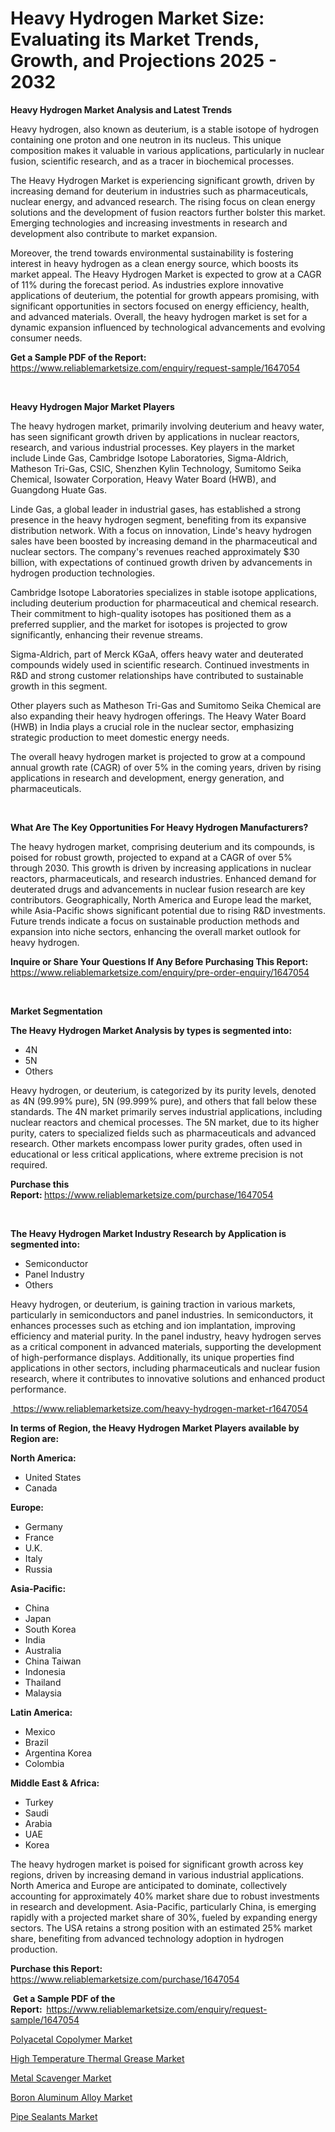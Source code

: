 <p><h1>Heavy Hydrogen Market Size: Evaluating its Market Trends, Growth, and Projections 2025 - 2032</h1></p><p><strong>Heavy Hydrogen Market Analysis and Latest Trends</strong></p>
<p><p>Heavy hydrogen, also known as deuterium, is a stable isotope of hydrogen containing one proton and one neutron in its nucleus. This unique composition makes it valuable in various applications, particularly in nuclear fusion, scientific research, and as a tracer in biochemical processes.</p><p>The Heavy Hydrogen Market is experiencing significant growth, driven by increasing demand for deuterium in industries such as pharmaceuticals, nuclear energy, and advanced research. The rising focus on clean energy solutions and the development of fusion reactors further bolster this market. Emerging technologies and increasing investments in research and development also contribute to market expansion.</p><p>Moreover, the trend towards environmental sustainability is fostering interest in heavy hydrogen as a clean energy source, which boosts its market appeal. The Heavy Hydrogen Market is expected to grow at a CAGR of 11% during the forecast period. As industries explore innovative applications of deuterium, the potential for growth appears promising, with significant opportunities in sectors focused on energy efficiency, health, and advanced materials. Overall, the heavy hydrogen market is set for a dynamic expansion influenced by technological advancements and evolving consumer needs.</p></p>
<p><strong>Get a Sample PDF of the Report:&nbsp;</strong> <a href="https://www.reliablemarketsize.com/enquiry/request-sample/1647054?utm_campaign=1840&utm_medium=2&utm_source=Github&utm_content=ia&utm_term=02042025&utm_id=heavy-hydrogen">https://www.reliablemarketsize.com/enquiry/request-sample/1647054</a></p>
<p>&nbsp;</p>
<p><strong>Heavy Hydrogen Major Market Players</strong></p>
<p><p>The heavy hydrogen market, primarily involving deuterium and heavy water, has seen significant growth driven by applications in nuclear reactors, research, and various industrial processes. Key players in the market include Linde Gas, Cambridge Isotope Laboratories, Sigma-Aldrich, Matheson Tri-Gas, CSIC, Shenzhen Kylin Technology, Sumitomo Seika Chemical, Isowater Corporation, Heavy Water Board (HWB), and Guangdong Huate Gas.</p><p>Linde Gas, a global leader in industrial gases, has established a strong presence in the heavy hydrogen segment, benefiting from its expansive distribution network. With a focus on innovation, Linde's heavy hydrogen sales have been boosted by increasing demand in the pharmaceutical and nuclear sectors. The company's revenues reached approximately $30 billion, with expectations of continued growth driven by advancements in hydrogen production technologies.</p><p>Cambridge Isotope Laboratories specializes in stable isotope applications, including deuterium production for pharmaceutical and chemical research. Their commitment to high-quality isotopes has positioned them as a preferred supplier, and the market for isotopes is projected to grow significantly, enhancing their revenue streams.</p><p>Sigma-Aldrich, part of Merck KGaA, offers heavy water and deuterated compounds widely used in scientific research. Continued investments in R&D and strong customer relationships have contributed to sustainable growth in this segment.</p><p>Other players such as Matheson Tri-Gas and Sumitomo Seika Chemical are also expanding their heavy hydrogen offerings. The Heavy Water Board (HWB) in India plays a crucial role in the nuclear sector, emphasizing strategic production to meet domestic energy needs.</p><p>The overall heavy hydrogen market is projected to grow at a compound annual growth rate (CAGR) of over 5% in the coming years, driven by rising applications in research and development, energy generation, and pharmaceuticals.</p></p>
<p>&nbsp;</p>
<p><strong>What Are The Key Opportunities For Heavy Hydrogen Manufacturers?</strong></p>
<p><p>The heavy hydrogen market, comprising deuterium and its compounds, is poised for robust growth, projected to expand at a CAGR of over 5% through 2030. This growth is driven by increasing applications in nuclear reactors, pharmaceuticals, and research industries. Enhanced demand for deuterated drugs and advancements in nuclear fusion research are key contributors. Geographically, North America and Europe lead the market, while Asia-Pacific shows significant potential due to rising R&D investments. Future trends indicate a focus on sustainable production methods and expansion into niche sectors, enhancing the overall market outlook for heavy hydrogen.</p></p>
<p><strong>Inquire or Share Your Questions If Any Before Purchasing This Report:</strong> <a href="https://www.reliablemarketsize.com/enquiry/pre-order-enquiry/1647054?utm_campaign=1840&utm_medium=2&utm_source=Github&utm_content=ia&utm_term=02042025&utm_id=heavy-hydrogen">https://www.reliablemarketsize.com/enquiry/pre-order-enquiry/1647054</a></p>
<p>&nbsp;</p>
<p><strong>Market Segmentation</strong></p>
<p><strong>The Heavy Hydrogen Market Analysis by types is segmented into:</strong></p>
<p><ul><li>4N</li><li>5N</li><li>Others</li></ul></p>
<p><p>Heavy hydrogen, or deuterium, is categorized by its purity levels, denoted as 4N (99.99% pure), 5N (99.999% pure), and others that fall below these standards. The 4N market primarily serves industrial applications, including nuclear reactors and chemical processes. The 5N market, due to its higher purity, caters to specialized fields such as pharmaceuticals and advanced research. Other markets encompass lower purity grades, often used in educational or less critical applications, where extreme precision is not required.</p></p>
<p><strong>Purchase this Report:&nbsp;</strong><a href="https://www.reliablemarketsize.com/purchase/1647054?utm_campaign=1840&utm_medium=2&utm_source=Github&utm_content=ia&utm_term=02042025&utm_id=heavy-hydrogen">https://www.reliablemarketsize.com/purchase/1647054</a></p>
<p>&nbsp;</p>
<p><strong>The Heavy Hydrogen Market Industry Research by Application is segmented into:</strong></p>
<p><ul><li>Semiconductor</li><li>Panel Industry</li><li>Others</li></ul></p>
<p><p>Heavy hydrogen, or deuterium, is gaining traction in various markets, particularly in semiconductors and panel industries. In semiconductors, it enhances processes such as etching and ion implantation, improving efficiency and material purity. In the panel industry, heavy hydrogen serves as a critical component in advanced materials, supporting the development of high-performance displays. Additionally, its unique properties find applications in other sectors, including pharmaceuticals and nuclear fusion research, where it contributes to innovative solutions and enhanced product performance.</p></p>
<p><a href="https://www.reliablemarketsize.com/heavy-hydrogen-market-r1647054?utm_campaign=1840&utm_medium=2&utm_source=Github&utm_content=ia&utm_term=02042025&utm_id=heavy-hydrogen">&nbsp;https://www.reliablemarketsize.com/heavy-hydrogen-market-r1647054</a></p>
<p><strong>In terms of Region, the Heavy Hydrogen Market Players available by Region are:</strong></p>
<p>
    <p> <strong> North America: </strong>
        <ul>
            <li>United States</li>
            <li>Canada</li>
        </ul>
        </p> 
    <p> <strong> Europe: </strong>
        <ul>
            <li>Germany</li>
            <li>France</li>
            <li>U.K.</li>
            <li>Italy</li>
            <li>Russia</li>
        </ul>
        </p> 
    <p> <strong> Asia-Pacific: </strong>
        <ul>
            <li>China</li>
            <li>Japan</li>
            <li>South Korea</li>
            <li>India</li>
            <li>Australia</li>
            <li>China Taiwan</li>
            <li>Indonesia</li>
            <li>Thailand</li>
            <li>Malaysia</li>
        </ul>
        </p> 
    <p> <strong> Latin America: </strong>
        <ul>
            <li>Mexico</li>
            <li>Brazil</li>
            <li>Argentina Korea</li>
            <li>Colombia</li>
        </ul>
        </p> 
    <p> <strong> Middle East & Africa: </strong>
        <ul>
            <li>Turkey</li>
            <li>Saudi</li>
            <li>Arabia</li>
            <li>UAE</li>
            <li>Korea</li>
        </ul>
    </p>
    </p>
<p><p>The heavy hydrogen market is poised for significant growth across key regions, driven by increasing demand in various industrial applications. North America and Europe are anticipated to dominate, collectively accounting for approximately 40% market share due to robust investments in research and development. Asia-Pacific, particularly China, is emerging rapidly with a projected market share of 30%, fueled by expanding energy sectors. The USA retains a strong position with an estimated 25% market share, benefiting from advanced technology adoption in hydrogen production.</p></p>
<p><strong>Purchase this Report: </strong><a href="https://www.reliablemarketsize.com/purchase/1647054?utm_campaign=1840&utm_medium=2&utm_source=Github&utm_content=ia&utm_term=02042025&utm_id=heavy-hydrogen">https://www.reliablemarketsize.com/purchase/1647054</a></p>
<p>&nbsp;<strong>Get a Sample PDF of the Report:&nbsp;&nbsp;</strong><a href="https://www.reliablemarketsize.com/enquiry/request-sample/1647054?utm_campaign=1840&utm_medium=2&utm_source=Github&utm_content=ia&utm_term=02042025&utm_id=heavy-hydrogen">https://www.reliablemarketsize.com/enquiry/request-sample/1647054</a></p>
<p><strong></strong></p>
<p><p><a href="https://github.com/gallatannyv6/Market-Research-Report-List-1/blob/main/polyacetal-copolymer-market.md?utm_campaign=1840&utm_medium=2&utm_source=Github&utm_content=ia&utm_term=02042025&utm_id=heavy-hydrogen">Polyacetal Copolymer Market</a></p><p><a href="https://github.com/melascalbirp/Market-Research-Report-List-1/blob/main/high-temperature-thermal-grease-market.md?utm_campaign=1840&utm_medium=2&utm_source=Github&utm_content=ia&utm_term=02042025&utm_id=heavy-hydrogen">High Temperature Thermal Grease Market</a></p><p><a href="https://github.com/vimar16th/Market-Research-Report-List-7/blob/main/metal-scavenger-market.md?utm_campaign=1840&utm_medium=2&utm_source=Github&utm_content=ia&utm_term=02042025&utm_id=heavy-hydrogen">Metal Scavenger Market</a></p><p><a href="https://github.com/guzmabugbyf1/Market-Research-Report-List-1/blob/main/boron-aluminum-alloy-market.md?utm_campaign=1840&utm_medium=2&utm_source=Github&utm_content=ia&utm_term=02042025&utm_id=heavy-hydrogen">Boron Aluminum Alloy Market</a></p><p><a href="https://github.com/waackheidtn5/Market-Research-Report-List-1/blob/main/pipe-sealants-market.md?utm_campaign=1840&utm_medium=2&utm_source=Github&utm_content=ia&utm_term=02042025&utm_id=heavy-hydrogen">Pipe Sealants Market</a></p></p>